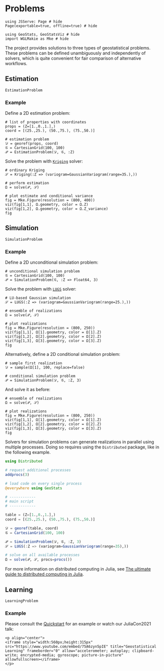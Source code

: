 # Problems

```@example problems
using JSServe: Page # hide
Page(exportable=true, offline=true) # hide

using GeoStats, GeoStatsViz # hide
import WGLMakie as Mke # hide
```

The project provides solutions to three types of geostatistical problems.
These problems can be defined unambiguously and independently of solvers,
which is quite convenient for fair comparison of alternative workflows.

## Estimation

```@docs
EstimationProblem
```

### Example

Define a 2D estimation problem:

```@example problems
# list of properties with coordinates
props = (Z=[1.,0.,1.],)
coord = [(25.,25.), (50.,75.), (75.,50.)]

# estimation problem
𝒟 = georef(props, coord)
𝒢 = CartesianGrid(100, 100)
𝒫 = EstimationProblem(𝒟, 𝒢, :Z)
```

Solve the problem with [`Kriging`](@ref) solver:

```@example problems
# ordinary Kriging
𝒮 = Kriging(:Z => (variogram=GaussianVariogram(range=35.),))

# perform estimation
Ω = solve(𝒫, 𝒮)

# plot estimate and conditional variance
fig = Mke.Figure(resolution = (800, 400))
viz(fig[1,1], Ω.geometry, color = Ω.Z)
viz(fig[1,2], Ω.geometry, color = Ω.Z_variance)
fig
```

## Simulation

```@docs
SimulationProblem
```

### Example

Define a 2D unconditional simulation problem:

```@example problems
# unconditional simulation problem
𝒢 = CartesianGrid(100, 100)
𝒫 = SimulationProblem(𝒢, :Z => Float64, 3)
```

Solve the problem with [`LUGS`](@ref) solver:

```@example problems
# LU-based Gaussian simulation
𝒮 = LUGS(:Z => (variogram=GaussianVariogram(range=25.),))

# ensemble of realizations
Ω = solve(𝒫, 𝒮)

# plot realizations
fig = Mke.Figure(resolution = (800, 250))
viz(fig[1,1], Ω[1].geometry, color = Ω[1].Z)
viz(fig[1,2], Ω[2].geometry, color = Ω[2].Z)
viz(fig[1,3], Ω[3].geometry, color = Ω[3].Z)
fig
```

Alternatively, define a 2D conditional simulation problem:

```@example problems
# sample first realization
𝒟 = sample(Ω[1], 100, replace=false)

# conditional simulation problem
𝒫 = SimulationProblem(𝒟, 𝒢, :Z, 3)
```

And solve it as before:

```@example problems
# ensemble of realizations
Ω = solve(𝒫, 𝒮)

# plot realizations
fig = Mke.Figure(resolution = (800, 250))
viz(fig[1,1], Ω[1].geometry, color = Ω[1].Z)
viz(fig[1,2], Ω[2].geometry, color = Ω[2].Z)
viz(fig[1,3], Ω[3].geometry, color = Ω[3].Z)
fig
```

Solvers for simulation problems can generate realizations in parallel using multiple processes.
Doing so requires using the `Distributed` package, like in the following example.

```julia
using Distributed

# request additional processes
addprocs(3)

# load code on every single process
@everywhere using GeoStats

# ------------
# main script
# ------------

table = (Z=[1.,0.,1.],)
coord = [(25.,25.), (50.,75.), (75.,50.)]

𝒟 = georef(table, coord)
𝒢 = CartesianGrid(100, 100)

𝒫 = SimulationProblem(𝒟, 𝒢, :Z, 3)
𝒮 = LUGS(:Z => (variogram=GaussianVariogram(range=35),))

# solve on all available processes
Ω = solve(𝒫, 𝒮, procs=procs())
```

For more information on distributed computing in Julia, see
[The ultimate guide to distributed computing in Julia](https://github.com/Arpeggeo/julia-distributed-computing/tree/master).

## Learning

```@docs
LearningProblem
```

### Example

Please consult the [Quickstart](quickstart.md) for an example or
watch our JuliaCon2021 talk:

```@raw html
<p align="center">
<iframe style="width:560px;height:315px" src="https://www.youtube.com/embed/75A6zyn5pIE" title="Geostatistical Learning" frameborder="0" allow="accelerometer; autoplay; clipboard-write; encrypted-media; gyroscope; picture-in-picture" allowfullscreen></iframe>
</p>
```
